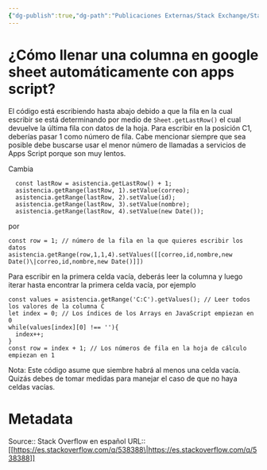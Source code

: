 ```yaml
---
{"dg-publish":true,"dg-path":"Publicaciones Externas/Stack Exchange/Stack Overflow en español/es.stackoverflow.com-538388.md","permalink":"/publicaciones-externas/stack-exchange/stack-overflow-en-espanol/es-stackoverflow-com-538388/","title":"¿Cómo llenar una columna en google sheet automáticamente con apps script?","hide":true,"noteIcon":"default","created":"2024-04-03T12:49:10.355-06:00","updated":"2024-04-05T16:43:57.758-06:00"}
---
```


# ¿Cómo llenar una columna en google sheet automáticamente con apps script?

El código está escribiendo hasta abajo debido a que la fila en la cual escribir se está determinando por medio de `Sheet.getLastRow()` el cual devuelve la última fila con datos de la hoja. Para escribir en la posición C1, deberías pasar 1 como número de fila. Cabe mencionar siempre que sea posible debe buscarse usar el menor número de llamadas a servicios de Apps Script porque son muy lentos.

Cambia 
```
  const lastRow = asistencia.getLastRow() + 1;
  asistencia.getRange(lastRow, 1).setValue(correo);
  asistencia.getRange(lastRow, 2).setValue(id);
  asistencia.getRange(lastRow, 3).setValue(nombre);
  asistencia.getRange(lastRow, 4).setValue(new Date());
```
por
```
const row = 1; // número de la fila en la que quieres escribir los datos
asistencia.getRange(row,1,1,4).setValues([[correo,id,nombre,new Date()\|correo,id,nombre,new Date()]])
```
Para escribir en la primera celda vacía, deberás leer la columna y luego iterar hasta encontrar la primera celda vacía, por ejemplo

```
const values = asistencia.getRange('C:C').getValues(); // Leer todos los valores de la columna C
let index = 0; // Los índices de los Arrays en JavaScript empiezan en 0
while(values[index][0] !== ''){
  index++;
}
const row = index + 1; // Los números de fila en la hoja de cálculo empiezan en 1
```
Nota: Este código asume que siembre habrá al menos una celda vacía. Quizás debes de tomar medidas para manejar el caso de que no haya celdas vacías.

# Metadata
Source:: Stack Overflow en español
URL:: [[https://es.stackoverflow.com/q/538388\|https://es.stackoverflow.com/q/538388]]

